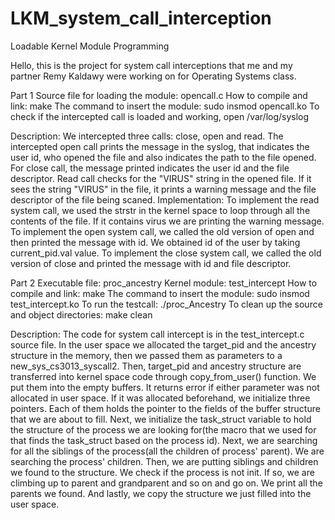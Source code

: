 # LKM_system_call_interception
Loadable Kernel Module Programming

Hello, this is the project for system call interceptions that me and my partner Remy Kaldawy were working on for Operating Systems class.

Part 1
Source file for loading the module: opencall.c
How to compile and link: make
The command to insert the module: sudo insmod opencall.ko
To check if the intercepted call is loaded and working, open /var/log/syslog

Description: We intercepted three calls: close, open and read. The intercepted open call prints the message in the syslog, that indicates the user id, who opened the file and also indicates the path to the file opened.
For close call, the message printed indicates the user id and the file descriptor. Read call checks for the "VIRUS" string in the opened file. If it sees the string "VIRUS" in the file, it prints a warning message and the file descriptor of the file being scaned.
Implementation: To implement the read system call, we used the strstr in the kernel space to loop through all the contents of the file. If it contains virus we are printing the warning message.
To implement the open system call, we called the old version of open and then printed the message with id. We obtained id of the user by taking current_pid.val value.
To implement the close system call, we called the old version of close and printed the message with id and file descriptor.

Part 2
Executable file: proc_ancestry
Kernel module: test_intercept
How to compile and link: make
The command to insert the module: sudo insmod test_intercept.ko
To run the testcall: ./proc_Ancestry
To clean up the source and object directories: make clean

Description: The code for system call intercept is in the test_intercept.c source file.
In the user space we allocated the target_pid and the ancestry structure in the memory, then we passed them as parameters to a new_sys_cs3013_syscall2. Then, target_pid and ancestry structure are transferred into kernel space code through copy_from_user() function. We put them into the empty buffers. It returns error if either parameter was not allocated in user space. If it was allocated beforehand, we initialize three pointers. Each of them holds the pointer to the fields of the buffer structure that we are about to fill. Next, we initialize the task_struct variable to hold the structure of the process we are looking for(the macro that we used for that finds the task_struct based on the process id).
Next, we are searching for all the siblings of the process(all the children of process' parent). We are searching the process' children. Then, we are putting siblings and children we found to the structure. We check if the process is not init. If so, we are climbing up to parent and grandparent and so on and go on. We print all the parents we found. And lastly, we copy the structure we just filled into the user space.
